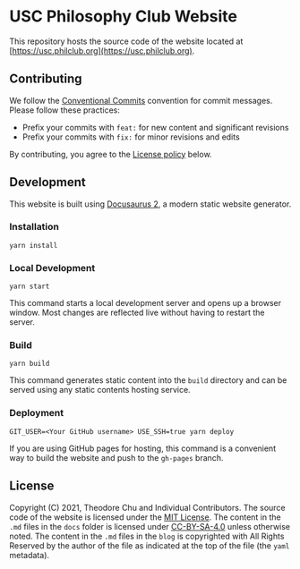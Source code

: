 # USC Philosophy Club Website

This repository hosts the source code of the website located at [https://usc.philclub.org](https://usc.philclub.org).

## Contributing

We follow the [Conventional Commits](https://www.conventionalcommits.org/) convention for commit messages. Please follow these practices:

- Prefix your commits with `feat:` for new content and significant revisions
- Prefix your commits with `fix:` for minor revisions and edits

By contributing, you agree to the [License policy](#license) below.

## Development

This website is built using [Docusaurus 2](https://docusaurus.io/), a modern static website generator.

### Installation

```console
yarn install
```

### Local Development

```console
yarn start
```

This command starts a local development server and opens up a browser window. Most changes are reflected live without having to restart the server.

### Build

```console
yarn build
```

This command generates static content into the `build` directory and can be served using any static contents hosting service.

### Deployment

```console
GIT_USER=<Your GitHub username> USE_SSH=true yarn deploy
```

If you are using GitHub pages for hosting, this command is a convenient way to build the website and push to the `gh-pages` branch.

## License

Copyright (C) 2021, Theodore Chu and Individual Contributors. The source code of the website is licensed under the [MIT License](./LICENSE). The content in the `.md` files in the `docs` folder is licensed under [CC-BY-SA-4.0](https://creativecommons.org/licenses/by-sa/4.0/) unless otherwise noted. The content in the `.md` files in the `blog` is copyrighted with All Rights Reserved by the author of the file as indicated at the top of the file (the `yaml` metadata).
